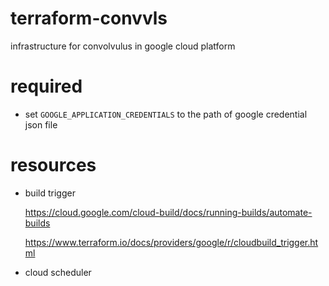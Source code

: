 # terraform-convvls
infrastructure for convolvulus in google cloud platform

# required

+ set `GOOGLE_APPLICATION_CREDENTIALS` to the path of google credential json file

# resources

+ build trigger

    https://cloud.google.com/cloud-build/docs/running-builds/automate-builds

    https://www.terraform.io/docs/providers/google/r/cloudbuild_trigger.html

+ cloud scheduler

